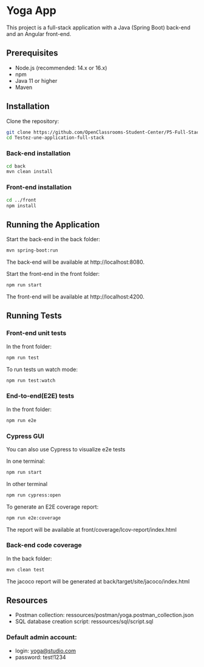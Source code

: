 # Yoga App

This project is a full-stack application with a Java (Spring Boot) back-end and an Angular front-end.

## Prerequisites

- Node.js (recommended: 14.x or 16.x)
- npm
- Java 11 or higher
- Maven

## Installation

Clone the repository:

```sh
git clone https://github.com/OpenClassrooms-Student-Center/P5-Full-Stack-testing
cd Testez-une-application-full-stack
```

### Back-end installation
```sh
cd back
mvn clean install
```

### Front-end installation
```sh
cd ../front
npm install
```

## Running the Application

Start the back-end
in the back folder:
```sh
mvn spring-boot:run
```

The back-end will be available at http://localhost:8080.

Start the front-end
in the front folder:
```sh
npm run start
```

The front-end will be available at http://localhost:4200.

## Running Tests

### Front-end unit tests
In the front folder:
```sh
npm run test
```

To run tests un watch mode:
```sh
npm run test:watch
```

### End-to-end(E2E) tests
In the front folder:
```sh
npm run e2e
```

### Cypress GUI
You can also use Cypress to visualize e2e tests

In one terminal:
```sh
npm run start
```

In other terminal
```sh
npm run cypress:open
```

To generate an E2E coverage report:
```sh
npm run e2e:coverage
```

The report will be available at front/coverage/lcov-report/index.html

### Back-end code coverage
In the back folder:
```sh
mvn clean test
```

The jacoco report will be generated at back/target/site/jacoco/index.html

## Resources

- Postman collection: ressources/postman/yoga.postman_collection.json
- SQL database creation script: ressources/sql/script.sql

### Default admin account:

- login: yoga@studio.com
- password: test!1234